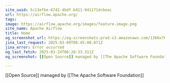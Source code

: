 ```yaml
---
site_uuid: 5c13efbe-6742-4bdf-b411-941171dcbeac
url: https://airflow.apache.org/
tags: 
image: https://airflow.apache.org/images/feature-image.png
site_name: Apache Airflow
title: Home
og_screenshot_url: https://og-screenshots-prod.s3.amazonaws.com/1366x768/80/false/fd7567a9d24f610eed8dbfc9b0d94398c1e0e307906435c104dad363bd1dd1ad.jpeg
jina_last_request: 2025-03-09T06:45:00.071Z
jina_error: Error occurred
og_last_fetch: 2025-03-24T06:28:33.311Z
og_screenshot: [[Open Source]] managed by [[The Apache Software Foundation]]

---
```

[[Open Source]] managed by [[The Apache Software Foundation]]
